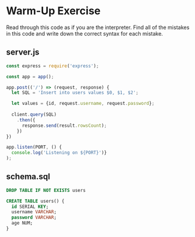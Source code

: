 # Warm-Up Exercise
Read through this code as if you are the interpreter. Find all of the mistakes in this code and write down the correct syntax for each mistake.

## server.js

```js
const express = require('express');

const app = app();

app.post(('/') => (request, response) {
  let SQL = 'Insert into users values $0, $1, $2';

  let values = {id, request.username, request.password};
  
  client.query(SQL)
    .then({
      response.send(result.rowsCount);
    })
})

app.listen(PORT, () {
  console.log('Listening on ${PORT}')}
);
```

## schema.sql

```sql
DROP TABLE IF NOT EXISTS users

CREATE TABLE users() {
  id SERIAL KEY;
  username VARCHAR;
  password VARCHAR;
  age NUM;
}
```